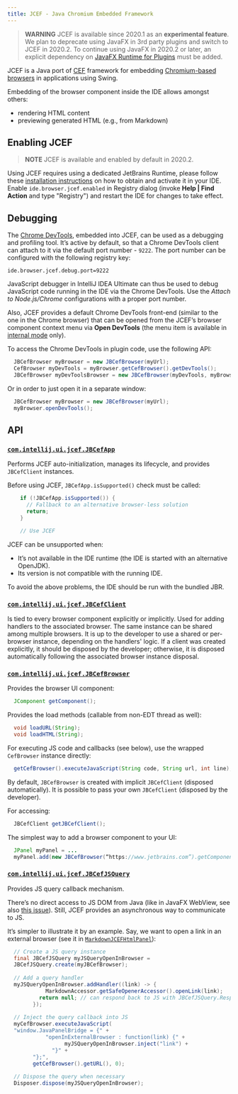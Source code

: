 ```yaml
---
title: JCEF - Java Chromium Embedded Framework
---
```

<!-- Copyright 2000-2020 JetBrains s.r.o. and other contributors. Use of this source code is governed by the Apache 2.0 license that can be found in the LICENSE file. -->

> **WARNING** JCEF is available since 2020.1 as an **experimental feature**. We plan to deprecate using JavaFX in 3rd party plugins and switch to JCEF in 2020.2. 
> To continue using JavaFX in 2020.2 or later, an explicit dependency on [JavaFX Runtime for Plugins](https://plugins.jetbrains.com/plugin/14250-javafx-runtime-for-plugins) must be added.

JCEF is a Java port of [CEF](https://bitbucket.org/chromiumembedded/cef/wiki/Home) framework for embedding [Chromium-based browsers](https://www.chromium.org/Home) in applications using Swing.

Embedding of the browser component inside the IDE allows amongst others:

- rendering HTML content
- previewing generated HTML (e.g., from Markdown) 

## Enabling JCEF       
> **NOTE** JCEF is available and enabled by default in 2020.2.
                                              
Using JCEF requires using a dedicated JetBrains Runtime, please follow these [installation instructions](https://youtrack.jetbrains.com/issue/IDEA-231833#focus=streamItem-27-3993099.0-0) on how to obtain and activate it in your IDE.
Enable `ide.browser.jcef.enabled` in Registry dialog (invoke **Help \| Find Action** and type "Registry") and restart the IDE for changes to take effect.

## Debugging
The [Chrome DevTools](https://developers.google.com/web/tools/chrome-devtools/), embedded into JCEF, can be used as a debugging and profiling tool. It’s active by default, so that a Chrome DevTools client can attach to it via the default port number - `9222`.
The port number can be configured with the following registry key:

```
ide.browser.jcef.debug.port=9222
```

JavaScript debugger in IntelliJ IDEA Ultimate can thus be used to debug JavaScript code running in the IDE via the Chrome DevTools. Use the _Attach to Node.js/Chrome_ configurations with a proper port number.

Also, JCEF provides a default Chrome DevTools front-end (similar to the one in the Chrome browser) that can be opened from the JCEF’s browser component context menu via **Open DevTools** (the menu item is available in [internal mode](/reference_guide/internal_actions/enabling_internal.md) only).

To access the Chrome DevTools in plugin code, use the following API:

```java
  JBCefBrowser myBrowser = new JBCefBrowser(myUrl);
  CefBrowser myDevTools = myBrowser.getCefBrowser().getDevTools();
  JBCefBrowser myDevToolsBrowser = new JBCefBrowser(myDevTools, myBrowser.getJBCefClient());
```

Or in order to just open it in a separate window:

```java
  JBCefBrowser myBrowser = new JBCefBrowser(myUrl);
  myBrowser.openDevTools();
```

## API

### [`com.intellij.ui.jcef.JBCefApp`](upsource:///platform/platform-api/src/com/intellij/ui/jcef/JBCefApp.java)
Performs JCEF auto-initialization, manages its lifecycle, and provides `JBCefClient` instances.

Before using JCEF, `JBCefApp.isSupported()` check must be called:

```java
    if (!JBCefApp.isSupported()) {
      // Fallback to an alternative browser-less solution
      return;
    }                 

    // Use JCEF
```                               

JCEF can be unsupported when:
- It’s not available in the IDE runtime (the IDE is started with an alternative OpenJDK).
- Its version is not compatible with the running IDE.

To avoid the above problems, the IDE should be run with the bundled JBR.


### [`com.intellij.ui.jcef.JBCefClient`](upsource:///platform/platform-api/src/com/intellij/ui/jcef/JBCefClient.java)
Is tied to every browser component explicitly or implicitly. Used for adding handlers to the associated browser.
The same instance can be shared among multiple browsers. It is up to the developer to use a shared or per-browser instance, depending on the handlers' logic.
If a client was created explicitly, it should be disposed by the developer; otherwise, it is disposed automatically following the associated browser instance disposal.

### [`com.intellij.ui.jcef.JBCefBrowser`](upsource:///platform/platform-api/src/com/intellij/ui/jcef/JBCefBrowser.java)
Provides the browser UI component:

```java
  JComponent getComponent();
```

Provides the load methods (callable from non-EDT thread as well):

```java
  void loadURL(String);
  void loadHTML(String);
```

For executing JS code and callbacks (see below), use the wrapped `CefBrowser` instance directly:

```java
  getCefBrowser().executeJavaScript(String code, String url, int line);
```

By default, `JBCefBrowser` is created with implicit `JBCefClient` (disposed automatically). It is possible to pass your own `JBCefClient` (disposed by the developer). 

For accessing:

```java
  JBCefClient getJBCefClient();
```

The simplest way to add a browser component to your UI:

```java
  JPanel myPanel = ...
  myPanel.add(new JBCefBrowser(“https://www.jetbrains.com”).getComponent());
```

### [`com.intellij.ui.jcef.JBCefJSQuery`](upsource:///platform/platform-api/src/com/intellij/ui/jcef/JBCefJSQuery.java)

Provides JS query callback mechanism.

There’s no direct access to JS DOM from Java (like in JavaFX WebView, see also [this issue](https://youtrack.jetbrains.com/issue/JBR-2046)). Still, JCEF provides an asynchronous way to communicate to JS.

It’s simpler to illustrate it by an example. Say, we want to open a link in an external browser (see it in [`MarkdownJCEFHtmlPanel`](upsource:///plugins/markdown/src/org/intellij/plugins/markdown/ui/preview/jcef/MarkdownJCEFHtmlPanel.java)):

```java
  // Create a JS query instance
  final JBCefJSQuery myJSQueryOpenInBrowser =
  JBCefJSQuery.create(myJBCefBrowser);
  
  // Add a query handler
  myJSQueryOpenInBrowser.addHandler((link) -> {
            MarkdownAccessor.getSafeOpenerAccessor().openLink(link);
          return null; // can respond back to JS with JBCefJSQuery.Response
        });
  
  // Inject the query callback into JS
  myCefBrowser.executeJavaScript(
  "window.JavaPanelBridge = {" +
            "openInExternalBrowser : function(link) {" +
                  myJSQueryOpenInBrowser.inject("link") +
              "}" +
        "};",
        getCefBrowser().getURL(), 0);
  
  // Dispose the query when necessary
  Disposer.dispose(myJSQueryOpenInBrowser);
```
